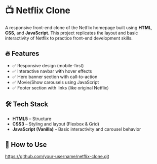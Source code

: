 # 📺 Netflix Clone

A responsive front-end clone of the Netflix homepage built using **HTML**, **CSS**, and **JavaScript**. This project replicates the layout and basic interactivity of Netflix to practice front-end development skills.

## 🔥 Features

- ✅ Responsive design (mobile-first)
- ✅ Interactive navbar with hover effects
- ✅ Hero banner section with call-to-action
- ✅ Movie/Show carousels using JavaScript
- ✅ Footer section with links (like original Netflix)

## 🛠️ Tech Stack

- **HTML5** – Structure
- **CSS3** – Styling and layout (Flexbox & Grid)
- **JavaScript (Vanilla)** – Basic interactivity and carousel behavior

## 🚀 How to Use

https://github.com/your-username/netflix-clone.git

